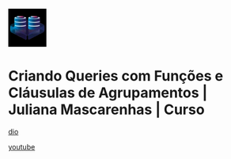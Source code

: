![alt text](image.png)

# Criando Queries com Funções e Cláusulas de Agrupamentos | Juliana Mascarenhas | Curso

[dio](https://web.dio.me/course/4a70d4c7-9361-43b3-9718-926f6191c5c2/learning/b51d63be-6361-4efe-a61e-aa85cbb42b8f)

[youtube](https://www.youtube.com/playlist?list=PLUFkgDlXfnjukzwrSfeja06VDwvTR6C3U)
